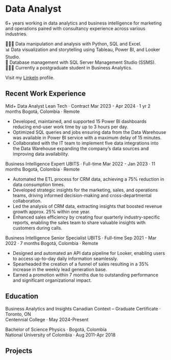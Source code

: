 # Data Analyst
6+ years working in data analytics and business intelligence for marketing and operations paired with consultancy experience across various industries.  

👩🏻‍💻 Data manipulation and analysis with Python, SQL and Excel.  
📊 Data visualization and storytelling using Tableau, Power BI, and Looker Studio.  
🧩 Database management with SQL Server Management Studio (SSMS).  
👩🏻‍🎓 Currently a postgraduate student in Business Analytics.

Visit my [LinkeIn](https://www.linkedin.com/in/nataliafajardochaves/) profile.

## Recent Work Experience
Mid+ Data Analyst
Lean Tech · Contract
Mar 2023 - Apr 2024 · 1 yr 2 months
Bogotá, Colombia · Remote

+ Developed, maintained, and supported 15 Power BI dashboards reducing end-user work time by up to 3 hours per day.
+ Optimized SQL queries and jobs ensuring data from the Data Warehouse was available in Power BI service
with a maximum delay of 15 minutes.
+ Collaborated with the IT team to implement five data integrations into the Data Warehouse expanding the company’s data sources and improving data availability.


Business Intelligence Expert
UBITS · Full-time
Mar 2022 - Jan 2023 · 11 months
Bogotá, Colombia · Remote

+ Automated the ETL process for CRM data, achieving a 75% reduction in data consumption times.
+ Developed strategic insights for the marketing, sales, and operations teams, driving informed decision-making and cross-departmental collaboration.
+ Led the analysis of CRM data, extracting insights that boosted revenue growth approx. 25% within one year.
+ Enhanced sales efficiency by creating four quarterly industry-specific reports, enabling the sales team to share valuable insights with customers during calls.


Business Intelligence Senior Specialist
UBITS · Full-time
Sep 2021 - Mar 2022 · 7 months
Bogotá, Colombia · Remote

+ Designed and automated an API data pipeline for Looker, enabling users to access up-to-day daily information seamlessly.
+ Spearheaded the creation of a funnel of sales resulting in a 35% increase in the weekly lead generation base.
+ Earned a promotion within 7 months due to outstanding performance and significant organizational impact.

## Education
Business Analytics and Insights Canadian Context – Graduate Certificate · Toronto, ON   
Centennial College · May 2024-Present


Bachelor of Science Physics · Bogotá, Colombia  
National University of Colombia ·	Aug 2011-Apr 2018

## Projects
